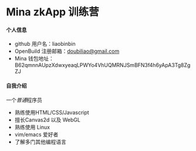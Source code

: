 # Mina zkApp 训练营


#### 个人信息

- github 用户名：liaobinbin
- OpenBuild 注册邮箱：doubiliao@gmail.com
- Mina 钱包地址：B62qmnnAUpzXdwxyeaqLPWYo4VhUQMRNJSmBFN3f4h6yApA3Tg8ZgZJ

#### 自我介绍

一个*普通*程序员

- 熟练使用HTML/CSS/Javascript
- 擅长Canvas2d 以及 WebGL
- 熟练使用 Linux
- vim/emacs 爱好者
- 了解多门其他编程语言

